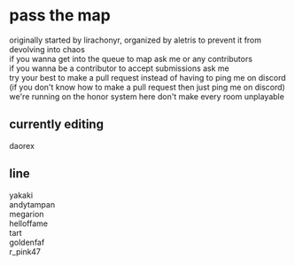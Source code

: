 # pass the map
originally started by lirachonyr, organized by aletris to prevent it from devolving into chaos <br/>
if you wanna get into the queue to map ask me or any contributors <br/>
if you wanna be a contributor to accept submissions ask me <br/>
try your best to make a pull request instead of having to ping me on discord <br/>
(if you don't know how to make a pull request then just ping me on discord) <br/>
we're running on the honor system here don't make every room unplayable <br/>

 ## currently editing
 daorex 

 ## line
  yakaki <br/>
  andytampan <br/>
  megarion <br/>
  helloffame <br/>
  tart <br/>
  goldenfaf <br/>
  r_pink47
